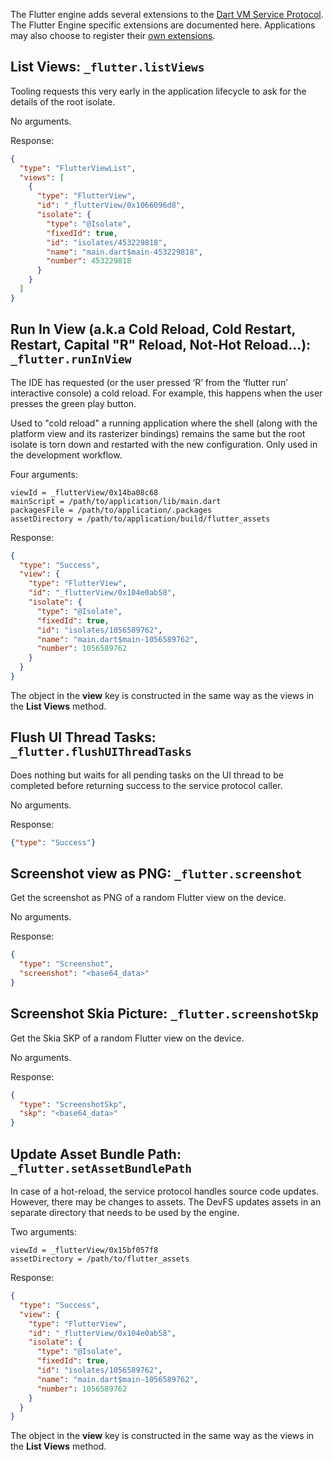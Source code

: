 The Flutter engine adds several extensions to the [Dart VM Service Protocol](https://github.com/dart-lang/sdk/blob/master/runtime/vm/service/service.md). The Flutter Engine specific extensions are documented here. Applications may also choose to register their [own extensions](https://api.dartlang.org/stable/1.24.3/dart-developer/registerExtension.html).

## List Views: `_flutter.listViews`

Tooling requests this very early in the application lifecycle to ask for the details of the root isolate.

No arguments.

Response:

```json
{
  "type": "FlutterViewList",
  "views": [
    {
      "type": "FlutterView",
      "id": "_flutterView/0x1066096d8",
      "isolate": {
        "type": "@Isolate",
        "fixedId": true,
        "id": "isolates/453229818",
        "name": "main.dart$main-453229818",
        "number": 453229818
      }
    }
  ]
}
```

## Run In View (a.k.a Cold Reload, Cold Restart, Restart, Capital "R" Reload, Not-Hot Reload...): `_flutter.runInView`

The IDE has requested (or the user pressed ‘R’ from the ‘flutter run’ interactive console) a cold reload. For example, this happens when the user presses the green play button.

Used to "cold reload" a running application where the shell (along with the platform view and its rasterizer bindings) remains the same but the root isolate is torn down and restarted with the new configuration. Only used in the development workflow.

Four arguments:

```
viewId = _flutterView/0x14ba08c68
mainScript = /path/to/application/lib/main.dart
packagesFile = /path/to/application/.packages
assetDirectory = /path/to/application/build/flutter_assets
```

Response:

```json
{
  "type": "Success",
  "view": {
    "type": "FlutterView",
    "id": "_flutterView/0x104e0ab58",
    "isolate": {
      "type": "@Isolate",
      "fixedId": true,
      "id": "isolates/1056589762",
      "name": "main.dart$main-1056589762",
      "number": 1056589762
    }
  }
}
```

The object in the **view** key is constructed in the same way as the views in the **List Views** method.


## Flush UI Thread Tasks: `_flutter.flushUIThreadTasks`

Does nothing but waits for all pending tasks on the UI thread to be completed before returning success to the service protocol caller.

No arguments.

Response:

```json
{"type": "Success"}
```

## Screenshot view as PNG: `_flutter.screenshot`

Get the screenshot as PNG of a random Flutter view on the device.

No arguments.

Response:

```json
{
  "type": "Screenshot",
  "screenshot": "<base64_data>"
}
```

## Screenshot Skia Picture: `_flutter.screenshotSkp`

Get the Skia SKP of a random Flutter view on the device.

No arguments.

Response:

```json
{
  "type": "ScreenshotSkp",
  "skp": "<base64_data>"
}
```

## Update Asset Bundle Path: `_flutter.setAssetBundlePath`

In case of a hot-reload, the service protocol handles source code updates. However, there may be changes to assets. The DevFS updates assets in an separate directory that needs to be used by the engine.

Two arguments:

```
viewId = _flutterView/0x15bf057f8
assetDirectory = /path/to/flutter_assets
```

Response:

```json
{
  "type": "Success",
  "view": {
    "type": "FlutterView",
    "id": "_flutterView/0x104e0ab58",
    "isolate": {
      "type": "@Isolate",
      "fixedId": true,
      "id": "isolates/1056589762",
      "name": "main.dart$main-1056589762",
      "number": 1056589762
    }
  }
}
```

The object in the **view** key is constructed in the same way as the views in the **List Views** method.
